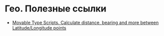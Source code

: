 # Гео. Полезные ссылки

- [Movable Type Scripts. Calculate distance, bearing and more between Latitude/Longitude points](https://www.movable-type.co.uk/scripts/latlong.html)
